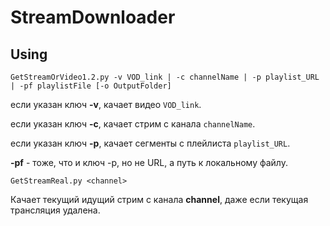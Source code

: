 # StreamDownloader
## Using

```GetStreamOrVideo1.2.py -v VOD_link | -c channelName | -p playlist_URL | -pf playlistFile [-o OutputFolder]```

если указан ключ **-v**, качает видео `VOD_link`.

если указан ключ **-c**, качает стрим с канала `channelName`.

если указан ключ **-p**, качает сегменты с плейлиста `playlist_URL`.

**-pf** - тоже, что и ключ -p, но не URL, а путь к локальному файлу.

```GetStreamReal.py <channel>```

Качает текущий идущий стрим с канала **channel**, даже если текущая трансляция удалена.
